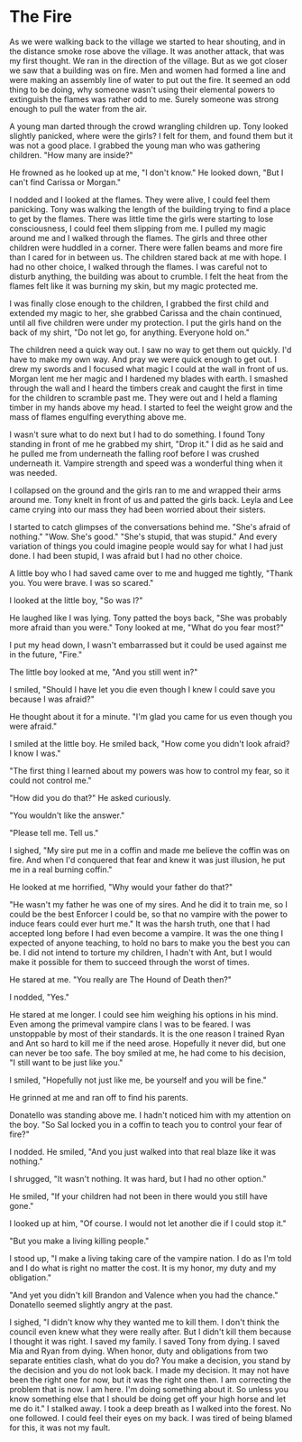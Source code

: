 # The Fire

As we were walking back to the village we started to hear shouting, and in the distance smoke rose above the village.  It was another attack, that was my first thought.  We ran in the direction of the village.  But as we got closer we saw that a building was on fire.  Men and women had formed a line and were making an assembly line of water to put out the fire.  It seemed an odd thing to be doing, why someone wasn't using their elemental powers to extinguish the flames was rather odd to me.  Surely someone was strong enough to pull the water from the air.

A young man darted through the crowd wrangling children up.  Tony looked slightly panicked, where were the girls?  I felt for them, and found them but it was not a good place.  I grabbed the young man who was gathering children.  "How many are inside?"

He frowned as he looked up at me, "I don't know."  He looked down, "But I can't find Carissa or Morgan."

I nodded and I looked at the flames.  They were alive, I could feel them panicking.  Tony was walking the length of the building trying to find a place to get by the flames.  There was little time the girls were starting to lose consciousness, I could feel them slipping from me.  I pulled my magic around me and I walked through the flames.  The girls and three other children were huddled in a corner.  There were fallen beams and more fire than I cared for in between us.  The children stared back at me with hope.  I had no other choice, I walked through the flames.  I was careful not to disturb anything, the building was about to crumble.  I felt the heat from the flames felt like it was burning my skin, but my magic protected me.  

I was finally close enough to the children, I grabbed the first child and extended my magic to her, she grabbed Carissa and the chain continued, until all five children were under my protection.  I put the girls hand on the back of my shirt, "Do not let go, for anything.  Everyone hold on."  

The children need a quick way out.  I saw no way to get them out quickly.  I'd have to make my own way.  And pray we were quick enough to get out.  I drew my swords and I focused what magic I could at the wall in front of us.  Morgan lent me her magic and I hardened my blades with earth.  I smashed through the wall and I heard the timbers creak and caught the first in time for the children to scramble past me.  They were out and I held a flaming timber in my hands above my head.  I started to feel the weight grow and the mass of flames engulfing everything above me.  

I wasn't sure what to do next but I had to do something.  I found Tony standing in front of me he grabbed my shirt, "Drop it."  I did as he said and he pulled me from underneath the falling roof before I was crushed underneath it.  Vampire strength and speed was a wonderful thing when it was needed.  

I collapsed on the ground and the girls ran to me and wrapped their arms around me.  Tony knelt in front of us and patted the girls back.  Leyla and Lee came crying into our mass they had been worried about their sisters.

I started to catch glimpses of the conversations behind me.  "She's afraid of nothing."  "Wow. She's good."  "She's stupid, that was stupid."  And every variation of things you could imagine people would say for what I had just done.  I had been stupid, I was afraid but I had no other choice.  

A little boy who I had saved came over to me and hugged me tightly, "Thank you.  You were brave.  I was so scared."

I looked at the little boy, "So was I?"

He laughed like I was lying.  Tony patted the boys back, "She was probably more afraid than you were."  Tony looked at me, "What do you fear most?"

I put my head down, I wasn't embarrassed but it could be used against me in the future, "Fire."

The little boy looked at me, "And you still went in?"

I smiled, "Should I have let you die even though I knew I could save you because I was afraid?"

He thought about it for a minute.  "I'm glad you came for us even though you were afraid."

I smiled at the little boy.  He smiled back, "How come you didn't look afraid?  I know I was."

"The first thing I learned about my powers was how to control my fear, so it could not control me."

"How did you do that?"  He asked curiously.

"You wouldn't like the answer."

"Please tell me.  Tell us."

I sighed, "My sire put me in a coffin and made me believe the coffin was on fire.  And when I'd conquered that fear and knew it was just illusion, he put me in a real burning coffin."

He looked at me horrified, "Why would your father do that?"

"He wasn't my father he was one of my sires.  And he did it to train me, so I could be the best Enforcer I could be, so that no vampire with the power to induce fears could ever hurt me."  It was the harsh truth, one that I had accepted long before I had even become a vampire.  It was the one thing I expected of anyone teaching, to hold no bars to make you the best you can be.  I did not intend to torture my children, I hadn't with Ant, but I would make it possible for them to succeed through the worst of times.

He stared at me.  "You really are The Hound of Death then?"

I nodded, "Yes."

He stared at me longer. I could see him weighing his options in his mind.  Even among the primeval vampire clans I was to be feared.  I was unstoppable by most of their standards.  It is the one reason I trained Ryan and Ant so hard to kill me if the need arose.  Hopefully it never did, but one can never be too safe.  The boy smiled at me, he had come to his decision, "I still want to be just like you."

I smiled, "Hopefully not just like me, be yourself and you will be fine."

He grinned at me and ran off to find his parents.

Donatello was standing above me. I hadn't noticed him with my attention on the boy.  "So Sal locked you in a coffin to teach you to control your fear of fire?"

I nodded.  He smiled, "And you just walked into that real blaze like it was nothing."

I shrugged, "It wasn't nothing.  It was hard, but I had no other option."

He smiled, "If your children had not been in there would you still have gone."

I looked up at him, "Of course.  I would not let another die if I could stop it."

"But you make a living killing people."

I stood up, "I make a living taking care of the vampire nation.  I do as I'm told and I do what is right no matter the cost.  It is my honor, my duty and my obligation."

"And yet you didn't kill Brandon and Valence when you had the chance."  Donatello seemed slightly angry at the past.

I sighed, "I didn't know why they wanted me to kill them. I don't think the council even knew what they were really after.  But I didn't kill them because I thought it was right.  I saved my family.  I saved Tony from dying.  I saved Mia and Ryan from dying.  When honor, duty and obligations from two separate entities clash, what do you do?  You make a decision, you stand by the decision and you do not look back.  I made my decision.  It may not have been the right one for now, but it was the right one then.  I am correcting the problem that is now.  I am here.  I'm doing something about it.  So unless you know something else that I should be doing get off your high horse and let me do it."  I stalked away.  I took a deep breath as I walked into the forest.  No one followed. I could feel their eyes on my back.  I was tired of being blamed for this, it was not my fault.  


